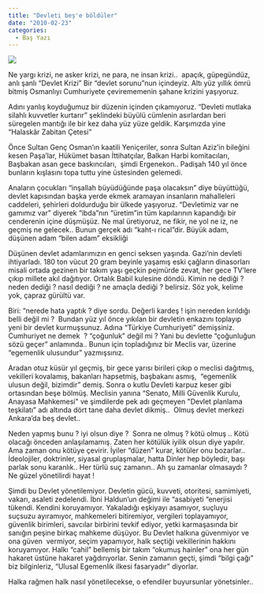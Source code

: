 ```yaml
---
title: "Devleti beş'e böldüler"
date: "2010-02-23"
categories: 
  - Baş Yazı
---
```


![](/uploads/image/osmanli-devlet-armasi2.gif)

Ne yargı krizi, ne asker krizi, ne para, ne insan krizi..  apaçık, güpegündüz, anlı şanlı “Devlet Krizi” Bir “devlet sorunu”nun içindeyiz. Altı yüz yıllık ömrü bitmiş Osmanlıyı Cumhuriyete çevirememenin şahane krizini yaşıyoruz.  
  
Adını yanlış koyduğumuz bir düzenin içinden çıkamıyoruz. “Devleti mutlaka silahlı kuvvetler kurtarır” şeklindeki büyülü cümlenin asırlardan beri süregelen mantığı ile bir kez daha yüz yüze geldik. Karşımızda yine “Halaskâr Zabitan Çetesi”  
  
Önce Sultan Genç Osman’ın kaatili Yeniçeriler, sonra Sultan Aziz’in bileğini kesen Paşa’lar, Hükümet basan İttihatçılar, Balkan Harbi komitacıları, Başbakan asan gece baskıncıları,  şimdi Ergenekon.. Padişah 140 yıl önce bunların kışlasını topa tuttu yine üstesinden gelemedi.    
  
Anaların çocukları “inşallah büyüdüğünde paşa olacaksın” diye büyüttüğü, devlet kapısından başka yerde ekmek aramayan insanların mahalleleri caddeleri, şehirleri doldurduğu bir ülkede yaşıyoruz. “Devletimiz var ne gamımız var” diyerek “ibda”nın “üretim”in tüm kapılarının kapandığı bir cenderenin içine düşmüşüz. Ne mal üretiyoruz, ne fikir, ne yol ne iz, ne geçmiş ne gelecek.. Bunun gerçek adı “kaht-ı rical”dir. Büyük adam, düşünen adam “bilen adam” eksikliği  
  
Düşünen devlet adamlarımızın en genci seksen yaşında. Gazi’nin devleti ihtiyarladı. 180 ton vücut 20 gram beyinle yaşamış eski çağların dinasorları misali ortada gezinen bir takım yaşı geçkin pejmürde zevat, her gece TV’lere çıkıp millete akıl dağıtıyor. Ortalık Babil kulesine döndü. Kimin ne dediği ?  neden dediği ? nasıl dediği ? ne amaçla dediği ? belirsiz. Söz yok, kelime yok, çapraz gürültü var.  
  
Biri: “nerede hata yaptık ? diye sordu. Değerli kardeş ! işin nereden kırıldığı belli değil mi ?  Bundan yüz yıl önce yıkılan bir devletin enkazını toplayıp yeni bir devlet kurmuşsunuz. Adına “Türkiye Cumhuriyeti” demişsiniz. Cumhuriyet ne demek  ? “çoğunluk” değil mi ? Yani bu devlette “çoğunluğun sözü geçer” anlamında.. Bunun için topladığınız bir Meclis var, üzerine “egemenlik ulusundur” yazmışsınız.

Aradan otuz küsür yıl geçmiş, bir gece yarısı birileri çıkıp o meclisi dağıtmış, vekilleri kovalamış, bakanları hapsetmiş, başbakanı asmış,  “egemenlik ulusun değil, bizimdir” demiş. Sonra o kutlu Devleti karpuz keser gibi ortasından beşe bölmüş. Meclisin yanına “Senato, Milli Güvenlik Kurulu, Anayasa Mahkemesi" ve şimdilerde pek adı geçmeyen "Devlet planlama teşkilatı” adı altında dört tane daha devlet dikmiş..  Olmuş devlet merkezi Ankara’da beş devlet..  
  
Neden yapmış bunu ? iyi olsun diye ?  Sonra ne olmuş ? kötü olmuş .. Kötü olacağı önceden anlaşılamamış. Zaten her kötülük iyilik olsun diye yapılır. Ama zaman onu kötüye çevirir. İyiler “düzen” kurar, kötüler onu bozarlar.. İdeolojiler, doktrinler, siyasal gruplaşmalar, hatta Dinler hep böyledir, başı parlak sonu karanlık.. Her türlü suç zamanın.. Ah şu zamanlar olmasaydı ? Ne güzel yönetilirdi hayat !  
  
Şimdi bu Devlet yönetilemiyor. Devletin gücü, kuvveti, otoritesi, samimiyeti, vakarı, asaleti zedelendi. İbni Haldun’un değimi ile “asabiyeti “enerjisi tükendi. Kendini koruyamıyor. Yakaladığı eşkiyayı asamıyor, suçluyu suçsuzu ayıramıyor, mahkemeleri bitiremiyor, vergileri toplayamıyor, güvenlik birimleri, savcılar birbirini tevkif ediyor, yetki karmaşasında bir sanığın peşine birkaç mahkeme düşüyor. Bu Devlet halkına güvenmiyor ve ona güven  vermiyor, seçim yapamıyor, halk seçtiği vekillerinin hakkını koruyamıyor. Halkı “cahil” bellemiş bir takım “okumuş hainler” ona her gün hakaret üstüne hakaret yağdırıyorlar. Senin zamanın geçti, şimdi “bilgi çağı” biz bilginleriz, “Ulusal Egemenlik ilkesi fasaryadır” diyorlar.    
  
Halka rağmen halk nasıl yönetilecekse, o efendiler buyursunlar yönetsinler..
